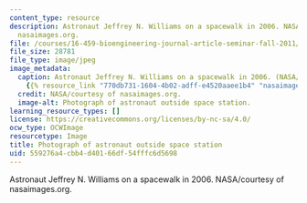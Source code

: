 ```yaml
---
content_type: resource
description: Astronaut Jeffrey N. Williams on a spacewalk in 2006. NASA/courtesy of
  nasaimages.org.
file: /courses/16-459-bioengineering-journal-article-seminar-fall-2011/559276a4cbb4d40166df54fffc6d5698_16-459f11-th.jpg
file_size: 28781
file_type: image/jpeg
image_metadata:
  caption: Astronaut Jeffrey N. Williams on a spacewalk in 2006. (NASA/courtesy of
    {{% resource_link "770db731-1604-4b02-adff-e4520aaee1b4" "nasaimages.org" %}}.)
  credit: NASA/courtesy of nasaimages.org.
  image-alt: Photograph of astronaut outside space station.
learning_resource_types: []
license: https://creativecommons.org/licenses/by-nc-sa/4.0/
ocw_type: OCWImage
resourcetype: Image
title: Photograph of astronaut outside space station
uid: 559276a4-cbb4-d401-66df-54fffc6d5698
---
```

Astronaut Jeffrey N. Williams on a spacewalk in 2006. NASA/courtesy of nasaimages.org.